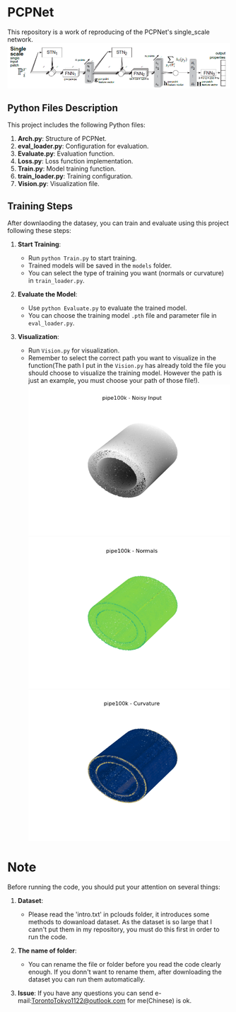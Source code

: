 
# PCPNet
This repository is a work of reproducing of the PCPNet's single_scale network.
![image](https://github.com/T0rontoT0Ky0/PCPNet/blob/main/Image/single_scale.PNG)
## Python Files Description

This project includes the following Python files:

1. **Arch.py**: Structure of PCPNet.
2. **eval_loader.py**: Configuration for evaluation.
3. **Evaluate.py**: Evaluation function.
4. **Loss.py**: Loss function implementation.
5. **Train.py**: Model training function.
6. **train_loader.py**: Training configuration.
7. **Vision.py**: Visualization file.

## Training Steps

After downlaoding the datasey, you can train and evaluate using this project following these steps:

1. **Start Training**:
    - Run `python Train.py` to start training.
    - Trained models will be saved in the `models` folder.
    - You can select the type of training you want (normals or curvature) in `train_loader.py`.

2. **Evaluate the Model**:
    - Use `python Evaluate.py` to evaluate the trained model.
    - You can choose the training model `.pth` file and parameter file in `eval_loader.py`.

3. **Visualization**:
    - Run `Vision.py` for visualization.
    - Remember to select the correct path you want to visualize in the function(The path I put in the `Vision.py` has already told the file you should choose to visualize the training model. However the path is just an example, you must choose your path of those file!).
![image](https://github.com/T0rontoT0Ky0/PCPNet/blob/main/Image/pipe100k_input.png)
![image](https://github.com/T0rontoT0Ky0/PCPNet/blob/main/Image/pipe100k_normals.png)
![image](https://github.com/T0rontoT0Ky0/PCPNet/blob/main/Image/pipe100k_curvature.png)

# Note

Before running the code, you should put your attention on several things:

1. **Dataset**:
   - Please read the 'intro.txt' in pclouds folder, it introduces some methods to dowanload dataset. As the dataset is so large that I cann't put them in my repository, you must do this first in order to run the code.
  
2. **The name of folder**:
   - You can rename the file or folder before you read the code clearly enough. If you donn't want to rename them, after downloading the dataset you can run them automatically.

3. **Issue**: If you have any questions you can send e-mail:TorontoTokyo1122@outlook.com for me(Chinese) is ok. 
